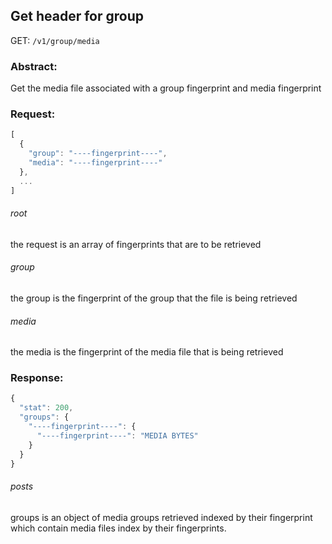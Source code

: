 ## Get header for group
GET: `/v1/group/media`

### Abstract:
Get the media file associated with a group fingerprint and media fingerprint

### Request:
```javascript
[
  {
    "group": "----fingerprint----",
    "media": "----fingerprint----"
  },
  ...
]
```
###### root
the request is an array of fingerprints that are to be retrieved
###### group
the group is the fingerprint of the group that the file is being retrieved
###### media
the media is the fingerprint of the media file that is being retrieved

### Response:
```javascript
{
  "stat": 200,
  "groups": {
    "----fingerprint----": {
      "----fingerprint----": "MEDIA BYTES"
    }
  }
}
```
###### posts
groups is an object of media groups retrieved indexed by their fingerprint which contain media files index by their fingerprints.
